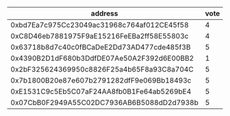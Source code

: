 address|vote|timestamp|signature
---|---|---|---
0xbd7Ea7c975Cc23049ac31968c764af012CE45f58|4|1607434381|0x0a8c2fd9727c3753a94512095b32ace872a4c808e99c764a0585e8bd510ba5f214b7b069d06ff29fbf6d59bc647ac59641a9ab9fa44d5ef6620a372b9ce6a6731b
0xC8D46eb7881975F9aE15216FeEBa2ff58E55803c|4|1607434580|0x201e0b4dae02b5ae05bcbbb5161c4efb3b4028a5fd382e767b69cae22eb9741f44a864efdf06f85b86e60fa609bc99bf5937c406618f259a319ca85c4b4cf0a51b
0x63718b8d7c40c0fBCaDeE2Dd73AD477cde485f3B|5|1607434743|0x5c369ae4b1e1909956c6b4751d1878651842779941bfe1f171c45dee8e1588e467d707300366f699c5bdf1eea98f4738f40bf02617ecd70c5de9a2a7be73e4fd1c
0x4390B2D1dF680b3DdfDE07Ae50A2F392d6E00BB2|1|1607434935|0x938954449a351f883c8c950e67057c0c61e07c99d51784d8b980c42f527105997fb97175b6c1aafe594d49150a5601bac466a43ad4ecf94c0e4d4ff098d73c391b
0x2bF325624369950c8826F25a4b65F8a93C8a704C|5|1607435376|0x89ecde783c486b5d1d901817b49ed5d3e96d1f7e392b4bdabc59dda19f98eb6f0846dfc834d2963a586947b22429b238ffd596feeb5be172c7202a3b554d8c951b
0x7b1800B20e87e607b2791282dfF9e069Bb18493c|5|1607439972|0x0aea89fdc64df7537cb47c1284d42fb1a79f72a5a0b2b89b82d0ffed4c4c8444487d11904475cf96f930edf8446abe70f2792b808d2af247152b57ccdd92de361c
0xE1531C9c5Eb5C07aF24AA8fb0B1Fe64ab5269bE4|5|1607441464|0x65f4c9034569da76bd8ef8a120ef5f52dc7f8ac69c5348cf48c436d06043530935e8233c3b4726841faf6340a530f3f9c70553b245be404bc412bfc8b85f535a1b
0x07CbB0F2949A55C02DC7936AB6B5088dD2d7938b|5|1607442807|0xd44e6e6feb51e0b33743578ea6d393022b17907bfaad9241abf41a0b2dec76a92d40ca33cb7a698bb10ffb296ee1ce02f81f23af14f2f77df6707a8f7502421f1c